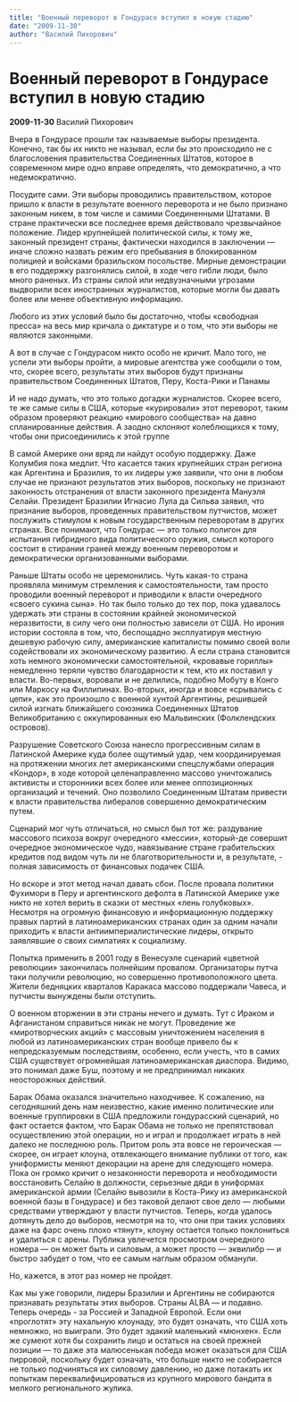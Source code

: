 ```yaml
---
title: "Военный переворот в Гондурасе вступил в новую стадию"
date: "2009-11-30"
author: "Василий Пихорович"
---
```


# Военный переворот в Гондурасе вступил в новую стадию

**2009-11-30** Василий Пихорович

Вчера в Гондурасе прошли так называемые выборы президента. Конечно, так бы их никто не называл, если бы это происходило не с благословения правительства Соединенных Штатов, которое в современном мире одно вправе определять, что демократично, а что недемократично.

Посудите сами. Эти выборы проводились правительством, которое пришло к власти в результате военного переворота и не было признано законным никем, в том числе и самими Соединенными Штатами. В стране практически все последнее время действовало чрезвычайное положение. Лидер крупнейшей политической силы, к тому же, законный президент страны, фактически находился в заключении — иначе сложно назвать режим его пребывания в блокированном полицией и войсками бразильском посольстве. Мирные демонстрации в его поддержку разгонялись силой, в ходе чего гибли люди, было много раненых. Из страны силой или недвузначными угрозами выдворили всех иностранных журналистов, которые могли бы давать более или менее объективную информацию.

Любого из этих условий было бы достаточно, чтобы «свободная пресса» на весь мир кричала о диктатуре и о том, что эти выборы не являются законными.

А вот в случае с Гондурасом никто особо не кричит. Мало того, не успели эти выборы пройти, а мировые агентства уже сообщили о том, что, скорее всего, результаты этих выборов будут признаны правительством Соединенных Штатов, Перу, Коста-Рики и Панамы

И не надо думать, что это только догадки журналистов. Скорее всего, те же самые силы в США, которые «курировали» этот переворот, таким образом проверяют реакцию «мирового сообщества» на давно спланированные действия. А заодно склоняют колеблющихся к тому, чтобы они присоединились к этой группе

В самой Америке они вряд ли найдут особую поддержку. Даже Колумбия пока медлит. Что касается таких крупнейших стран региона как Аргентина и Бразилия, то их лидеры уже заявили, что они в любом случае не признают результатов этих выборов, поскольку не признают законность отстранения от власти законного президента Мануэля Селайи. Президент Бразилии Игнасио Лула да Сильва заявил, что признание выборов, проведенных правительством путчистов, может послужить стимулом к новым государственным переворотам в других странах. Все понимают, что Гондурас — это только полигон для испытания гибридного вида политического оружия, смысл которого состоит в стирании граней между военным переворотом и демократически организованными выборами.

Раньше Штаты особо не церемонились. Чуть какая-то страна проявляла минимум стремления к самостоятельности, там просто проводили военный переворот и приводили к власти очередного «своего сукина сына». Но так было только до тех пор, пока удавалось удержать эти страны в состоянии крайней экономической неразвитости, в силу чего они полностью зависели от США. Но ирония истории состояла в том, что, беспощадно эксплуатируя местную дешевую рабочую силу, американские капиталисты помимо своей воли содействовали их экономическому развитию. А если страна становится хоть немного экономически самостоятельной, «кровавые гориллы» немедленно теряли чувство благодарности к тем, кто их поставил у власти. Во-первых, воровали и не делились, подобно Мобуту в Конго или Маркосу на Филлипинах. Во-вторых, иногда и вовсе «срывались с цепи», как это произошло с военной хунтой Аргентины, решившей силой изгнать ближайшего союзника Соединенных Штатов Великобританию с оккупированных ею Мальвинских (Фолклендских островов).

Разрушение Советского Союза нанесло прогрессивным силам в Латинской Америке куда более ощутимый удар, чем координируемая на протяжении многих лет американскими спецслужбами операция «Кондор», в ходе которой целенаправленно массово уничтожались активисты и сторонники всех более или менее оппозиционных организаций и течений. Оно позволило Соединенным Штатам привести к власти правительства либералов совершенно демократическим путем.

Сценарий мог чуть отличаться, но смысл был тот же: раздувание массового психоза вокруг очередного «мессии», который-де совершит очередное экономическое чудо, навязывание стране грабительских кредитов под видом чуть ли не благотворительности и, в результате, - полная зависимость от финансовых подачек США.

Но вскоре и этот метод начал давать сбои. После провала политики Фухимори в Перу и аргентинского дефолта в Латинской Америке уже никто не хотел верить в сказки от местных «лень голубковых». Несмотря на огромную финансовую и информационную поддержку правых партий в латиноамериканских странах один за одним начали приходить к власти антиимпериалистические лидеры, открыто заявлявшие о своих симпатиях к социализму.

Попытка применить в 2001 году в Венесуэле сценарий «цветной революции» закончилась полнейшим провалом. Организаторы путча таки получили революцию, но совершенно противоположного цвета. Жители бедняцких кварталов Каракаса массово поддержали Чавеса, и путчисты вынуждены были отступить.

О военном вторжении в эти страны нечего и думать. Тут с Ираком и Афганистаном справиться никак не могут. Проведение же «миротворческих акций» с массовым уничтожением населения в любой из латиноамериканских стран вообще привело бы к непредсказуемым последствиям, особенно, если учесть, что в самих США существует огромнейшая латиноамериканская диаспора. Видимо, это понимал даже Буш, поэтому и не предпринимал никаких неосторожных действий.

Барак Обама оказался значительно находчивее. К сожалению, на сегодняшний день нам неизвестно, какие именно политические или военные группировки в США предложили гондурасский сценарий, но факт остается фактом, что Барак Обама не только не препятствовал осуществлению этой операции, но и играл и продолжает играть в ней далеко не последнюю роль. Притом роль эта вовсе не героическая — скорее, он играет клоуна, отвлекающего внимание публики от того, как униформисты меняют декорации на арене для следующего номера. Пока он громко кричит о незаконности переворота и необходимости восстановить Селайю в должности, серьезные дяди в униформах американской армии (Селайю вывозили в Коста-Рику из американской военной базы в Гондурасе) и без таковой делают свое дело — любыми средствами утверждают у власти путчистов. Теперь, когда удалось дотянуть дело до выборов, несмотря на то, что они при таких условиях даже на фарс очень плохо «тянут», клоуну остается только поклониться и удалиться с арены. Публика увлечется просмотром очередного номера — он может быть и силовым, а может просто — эквилибр — и быстро забудет о том, что ее самым наглым образом обманули.

Но, кажется, в этот раз номер не пройдет.

Как мы уже говорили, лидеры Бразилии и Аргентины не собираются признавать результаты этих выборов. Страны ALBA — и подавно. Теперь очередь - за Россией и Западной Европой. Если они «проглотят» эту нахальную клоунаду, это будет означать, что США хоть немножко, но выиграли. Это будет эдакий маленький «мюнхен». Если же сумеют хотя бы сохранить лицо и остаться на своей прежней позиции — то даже эта малюсенькая победа может оказаться для США пирровой, поскольку будет означать, что больше никто не собирается не только подчиняться их силовому давлению, но даже потакать их попыткам переквалифицироваться из крупного мирового бандита в мелкого регионального жулика.